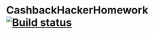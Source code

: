 # CashbackHackerHomework [![Build status](https://ci.appveyor.com/api/projects/status/c2dbclonfjr38i2y?svg=true)](https://ci.appveyor.com/project/MrKarlino/cashbackhackerhomework)
